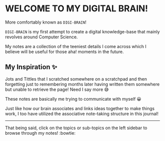 # WELCOME TO MY DIGITAL BRAIN!

More comfortably known as `DIGI-BRAIN`!

`DIGI-BRAIN` is my first attempt to create a digital knowledge-base that mainly revolves around Computer Science.

My notes are a collection of the teeniest details I come across which I believe will be useful for those aha! moments in the future.

## My Inspiration ✨

Jots and Tittles that I scratched somewhere on a scratchpad and then forgetting just to remembering months later having written them somewhere but unable to retrieve the page! Need I say more 😅

These notes are basically me trying to communicate with myself :grinning:

Just like how our brain associates and links ideas together to make things work, I too have utilized the associative note-taking structure in this journal!

***

That being said, click on the topics or sub-topics on the left sidebar to browse through my notes! :bowtie:

